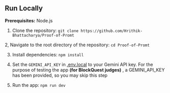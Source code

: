 ## Run Locally

**Prerequisites:**  Node.js
1. Clone the repository:
      `git clone https://github.com/Hrithik-Bhattacharya/Proof-of-Promt`

2, Navigate to the root directory of the repository:
   `cd Proof-of-Promt`

3. Install dependencies:
   `npm install`

4. Set the `GEMINI_API_KEY` in [.env.local](.env.local) to your Gemini API key.
   For the purpose of testing the app **(for BlockQuest judges)** , a GEMINI_API_KEY has been provided, so you may skip this step

5. Run the app:
   `npm run dev`
